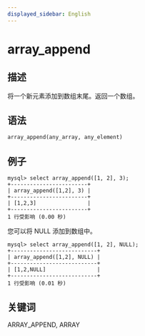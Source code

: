```yaml
---
displayed_sidebar: English
---
```


# array_append

## 描述

将一个新元素添加到数组末尾。返回一个数组。

## 语法

```Haskell
array_append(any_array, any_element)
```

## 例子

```plain text
mysql> select array_append([1, 2], 3);
+------------------------+
| array_append([1,2], 3) |
+------------------------+
| [1,2,3]                |
+------------------------+
1 行受影响 (0.00 秒)

```

您可以将 NULL 添加到数组中。

```plain text
mysql> select array_append([1, 2], NULL);
+---------------------------+
| array_append([1,2], NULL) |
+---------------------------+
| [1,2,NULL]                |
+---------------------------+
1 行受影响 (0.01 秒)

```

## 关键词

ARRAY_APPEND, ARRAY